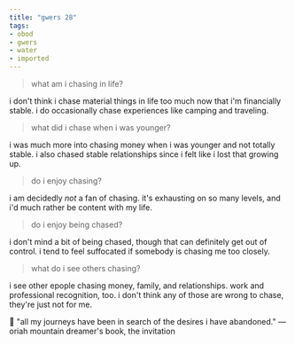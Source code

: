 ```yaml
---
title: "gwers 28"
tags:
- obod
- gwers
- water
- imported
---
```


> what am i chasing in life?

i don't think i chase material things in life too much now that i'm financially stable. i do occasionally chase experiences like camping and traveling.

> what did i chase when i was younger?

i was much more into chasing money when i was younger and not totally stable. i also chased stable relationships since i felt like i lost that growing up.

> do i enjoy chasing?

i am decidedly *not* a fan of chasing. it's exhausting on so many levels, and i'd much rather be content with my life.

> do i enjoy being chased?

i don't mind a bit of being chased, though that can definitely get out of control. i tend to feel suffocated if somebody is chasing me too closely.

> what do i see others chasing?

i see other epople chasing money, family, and relationships. work and professional recognition, too. i don't think any of those are wrong to chase, they're just not for me.

💬 "all my journeys have been in search of the desires i have abandoned." — oriah mountain dreamer's book, the invitation